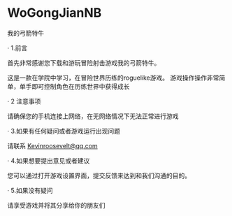 # WoGongJianNB
我的弓箭特牛

 · 1.前言
 
首先非常感谢您下载和游玩冒险射击游戏我的弓箭特牛。

这是一款在学院中学习，在冒险世界历练的roguelike游戏。
游戏操作操作非常简单，单手即可控制角色在历练世界中获得成长

 · 2 注意事项
 
请确保您的手机连接上网络，在无网络情况下无法正常进行游戏

 · 3.如果有任何疑问或者游戏运行出现问题
 
请联系 Kevinroosevelt@qq.com

 · 4.如果想要提出意见或者建议
 
您可以通过打开游戏设置界面，提交反馈来达到和我们沟通的目的。

 · 5.如果没有疑问
 
请享受游戏并将其分享给你的朋友们
